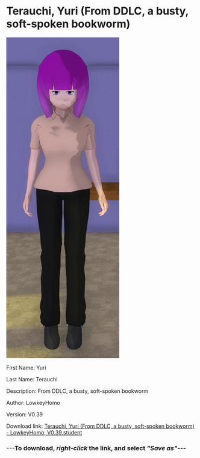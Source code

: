 # Terauchi, Yuri (From DDLC, a busty, soft-spoken bookworm)

<img src = "https://raw.githubusercontent.com/Arbiter1223/Daigaku-Gurashi-Custom-Students/master/Students/Files/Terauchi%2C%20Yuri%20(From%20DDLC%2C%20a%20busty%2C%20soft-spoken%20bookworm).png">

First Name: Yuri

Last Name: Terauchi

Description: From DDLC, a busty, soft-spoken bookworm

Author: LowkeyHomo

Version: V0.39

Download link: <a href="https://raw.githubusercontent.com/Arbiter1223/Daigaku-Gurashi-Custom-Students/master/Students/Files/Terauchi%2C%20Yuri%20(From%20DDLC%2C%20a%20busty%2C%20soft-spoken%20bookworm)%20-%20LowkeyHomo%2C%20V0.39.student">Terauchi, Yuri (From DDLC, a busty, soft-spoken bookworm) - LowkeyHomo, V0.39.student</a>

### ---**To download, _right-click_ the link, and select _"Save as"_**---

